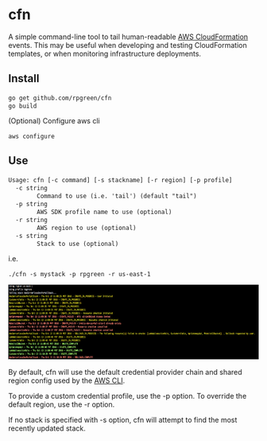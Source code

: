# cfn
A simple command-line tool to tail human-readable [AWS CloudFormation](https://aws.amazon.com/cloudformation/) events. This may be useful when developing and testing CloudFormation templates, or when monitoring infrastructure deployments.
## Install
```
go get github.com/rpgreen/cfn
go build
```
(Optional) Configure aws cli
```
aws configure
```

## Use
```
Usage: cfn [-c command] [-s stackname] [-r region] [-p profile]
  -c string
    	Command to use (i.e. 'tail') (default "tail")
  -p string
    	AWS SDK profile name to use (optional)
  -r string
    	AWS region to use (optional)
  -s string
    	Stack to use (optional)
```
i.e.
```
./cfn -s mystack -p rpgreen -r us-east-1
```
<img src="https://github.com/rpgreen/cfn/blob/master/ss.png" height="150"/>

By default, cfn will use the default credential provider chain and shared region config used by the [AWS CLI](http://docs.aws.amazon.com/cli/latest/userguide/cli-chap-getting-started.html#config-settings-and-precedence).

To provide a custom credential profile, use the -p option. To override the default region, use the -r option.

If no stack is specified with -s option, cfn will attempt to find the most recently updated stack.